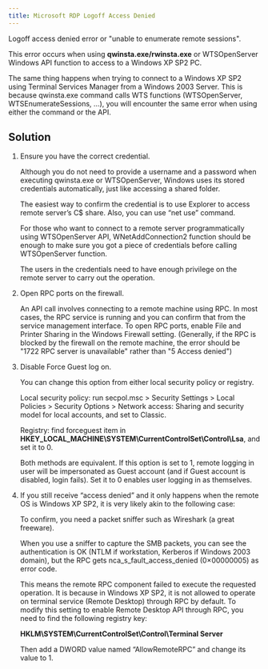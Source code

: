 ```yaml
---
title: Microsoft RDP Logoff Access Denied
---
```

Logoff access denied error or "unable to enumerate remote sessions".  

This error occurs when using **qwinsta.exe/rwinsta.exe** or WTSOpenServer Windows API function to access to a Windows XP SP2 PC.  

The same thing happens when trying to connect to a Windows XP SP2 using Terminal Services Manager from a Windows 2003 Server. This is because qwinsta.exe command calls WTS functions (WTSOpenServer, WTSEnumerateSessions, …), you will encounter the same error when using either the command or the API.  

## Solution

1. Ensure you have the correct credential.  

    Although you do not need to provide a username and a password when executing qwinsta.exe or WTSOpenServer, Windows uses its stored credentials automatically, just like accessing a shared folder.  

    The easiest way to confirm the credential is to use Explorer to access remote server’s C$ share. Also, you can use “net use” command.  

    For those who want to connect to a remote server programmatically using WTSOpenServer API, WNetAddConnection2 function should be enough to make sure you got a piece of credentials before calling WTSOpenServer function.  

    The users in the credentials need to have enough privilege on the remote server to carry out the operation.  

1. Open RPC ports on the firewall.  

    An API call involves connecting to a remote machine using RPC. In most cases, the RPC service is running and you can confirm that from the service management interface. To open RPC ports, enable File and Printer Sharing in the Windows Firewall setting. (Generally, if the RPC is blocked by the firewall on the remote machine, the error should be "1722 RPC server is unavailable" rather than "5 Access denied")  

1. Disable Force Guest log on.  

    You can change this option from either local security policy or registry.  

    Local security policy: run secpol.msc > Security Settings > Local Policies > Security Options > Network access: Sharing and security model for local accounts, and set to Classic.  

    Registry: find forceguest item in **HKEY_LOCAL_MACHINE\SYSTEM\CurrentControlSet\Control\Lsa**, and set it to 0.  

    Both methods are equivalent. If this option is set to 1, remote logging in user will be impersonated as Guest account (and if Guest account is disabled, login fails). Set it to 0 enables user logging in as themselves.  

1. If you still receive “access denied” and it only happens when the remote OS is Windows XP SP2, it is very likely akin to the following case:  

    To confirm, you need a packet sniffer such as Wireshark (a great freeware).  

    When you use a sniffer to capture the SMB packets, you can see the authentication is OK (NTLM if workstation, Kerberos if Windows 2003 domain), but the RPC gets nca_s_fault_access_denied (0×00000005) as error code.  

    This means the remote RPC component failed to execute the requested operation. It is because in Windows XP SP2, it is not allowed to operate on terminal service (Remote Desktop) through RPC by default. To modify this setting to enable Remote Desktop API through RPC, you need to find the following registry key:  

    **HKLM\SYSTEM\CurrentControlSet\Control\Terminal Server**  

    Then add a DWORD value named “AllowRemoteRPC” and change its value to 1.  
